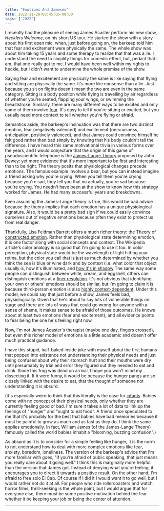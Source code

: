 ```yaml
---
title: "Emotions And Jameses"
date: 2022-11-29T08:45:06-08:00
tags: ['2022']
---
```


I recently had the pleasure of seeing James Acaster perform his new show, *Hecklers Welcome*, on his short US tour.
He started the show with a story about his first open mic, when, just before going on, the barkeep told him that fear and excitement were physically the same.
The whole show was about him taking 15 years and some therapy to realize that that was a lie.
I understand the need to simplify things for comedic effect, but, pedant that I am, that one really got to me.
I would have been well within my rights to heckle, but I didn't want to undermine the whole premise of the show.

Saying fear and excitement are physically the same is like saying that flying and sitting are physically the same.
It's more like nonsense than a lie.
Just because you sit on flights doesn't mean the two are even in the same category.
Sitting is a body position while flying is travelling by air regardless of whether you're seated, flapping your wings, or swimming the breaststroke.
Similarly, there are many different ways to be excited and only some of them involve [fear](https://www.youtube.com/watch?v=VMf3VjFMnSE).
It's easy to tell if you're sitting or excited, but you usually need more context to tell whether you're flying or afraid.

Semantics aside, the barkeep's insinuation was that there are two distinct emotion, fear (negatively valenced) and excitement (nervousness, anticipation, positively valenced), and that James could convince himself he felt good rather than bad simply by knowing that his body couldn't tell the difference.
I have heard this same motivational trivia in various forms over the years, and I would conjecture that the origin of this game of pseudoscientific telephone is the [James-Lange Theory](https://en.wikipedia.org/wiki/James%E2%80%93Lange_theory) proposed by John Dewey: yet more evidence that it's more important to be first and interesting than to be right.
The theory posits that physiological changes precede emotions.
The famous example involves a bear, but you can instead imagine a friend asking why you're crying.
When you tell them you're crying because you're sad, they tell you that no actually, you're sad because you're crying.
You needn't have been at the show to know how this strategy worked for James.
He had many successful years and breakdowns.

Even assuming the James-Lange theory is true, this would be bad advice because the theory implies that each emotion has a unique physiological signature.
Also, it would be a pretty bad sign if we could easily convince ourselves out of negative emotions because often they exist to protect us from real danger.

Thankfully, Lisa Feldman Barrett offers a much richer theory: the [Theory of constructed emotion](https://en.wikipedia.org/wiki/Theory_of_constructed_emotion).
Rather than physiological state determining emotion, it is one factor along with social concepts and context.
The Wikipedia article's color analogy is so good that I'm going to use it too.
In color perception, physical state would be the wavelength of light hitting your retina, but the color you call that is just as much determined by whether you think the sea is blue or wine dark and by context (i.e. what color that object usually is, how it's illuminated, and [how it's in shadow](http://www.illusions.org/dp/1-67.htm)
The same way some people can distinguish between white, cream, and eggshell, others can distinguish emotions at a [finer resolution](https://d207ibygpg2z1x.cloudfront.net/image/upload/v1586561082/articles_upload/content/ejuktec3mb8wv51i9nlm.png).
It's not obvious that identifying your own or others' emotions should be similar, but I'm going to claim it is because third-person emotion is also [highly context-dependent](https://www.youtube.com/watch?v=kEcQjlURwPo).
Under this model, we could say that just before a show, James feels bad, physiologically.
Given that he's about to say lots of vulnerable things on stage and there are lots of ways that could go wrong for anyone with a sense of shame, it makes sense to be afraid of those outcomes.
He knows about at least two emotions (fear and excitement), and all evidence points to fear being the one he's feeling right now.

Now, I'm not James Acaster's therapist (maybe one day, fingers crossed), but even this richer model of emotions is a little academic and doesn't offer much practical guidance.

I have this stupid, half-baked inside joke with myself about the first humans that popped into existence not understanding their physical needs and just being confused about why their stomach hurt and their mouths were dry until presumably by trial and error they figured out they needed to eat and drink.
Since this frog was dead on arrival, I hope you won't mind my dissecting it.
If it were funny, it would be because the hunger pangs are so closely linked with the desire to eat, that the thought of someone not understanding it is absurd.

(It's especially weird to think that this literally is the case for [infants](https://putanumonit.com/2022/02/23/artificial-wordcels/).
Babies come with no concept of their physical needs, only whether they are currently feeling good or bad.
I'm sure it takes a lot of data to link up the feelings of "hunger" and "ought to eat food".
A friend once speculated to me that it's probably for the best that babies have bad memories because it must be painful to grow as much and as fast as they do.
I think the same applies emotionally.
In fact, William James (of the James-Lange Theory) famously called the world babies inhabit a "blooming, buzzing confusion".)

As absurd as it is to consider for a simple feeling like hunger, it is the norm to not understand how to deal with more complex emotions like fear, anxiety, boredom, loneliness.
The version of the barkeep's advice that I'm more familiar with goes, "if you're afraid of public speaking, that just means you really care about it going well."
I think this is marginally more helpful than the version that James got.
Instead of denying what you're feeling, it encourages you to direct it towards a positive result.
On the other hand, I'm afraid to free solo El Cap.
Of course if I did it I would want it to go well, but I would rather not do it at all.
For people who ride rollercoasters and watch horror films, thrill-seeking is the whole point, but I would argue that for everyone else, there must be some positive motivation behind the fear whether it be keeping your job or being the center of attention.

---
